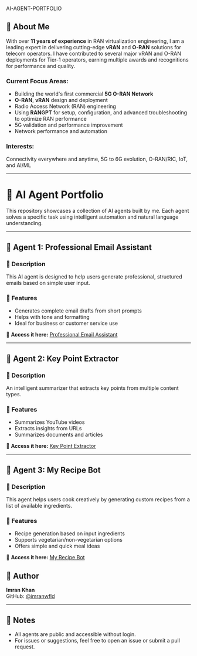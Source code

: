 AI-AGENT-PORTFOLIO

## 👤 About Me

With over **11 years of experience** in RAN virtualization engineering, I am a leading expert in delivering cutting-edge **vRAN** and **O-RAN** solutions for telecom operators. I have contributed to several major vRAN and O-RAN deployments for Tier-1 operators, earning multiple awards and recognitions for performance and quality.

### Current Focus Areas:
- Building the world's first commercial **5G O-RAN Network**
- **O-RAN**, **vRAN** design and deployment
- Radio Access Network (RAN) engineering
- Using **RANGPT** for setup, configuration, and advanced troubleshooting to optimize RAN performance
- 5G validation and performance improvement
- Network performance and automation

### Interests:
Connectivity everywhere and anytime, 5G to 6G evolution, O-RAN/RIC, IoT, and AI/ML

---



# 🤖 AI Agent Portfolio

This repository showcases a collection of AI agents built by me. Each agent solves a specific task using intelligent automation and natural language understanding.

---

## 📨 Agent 1: Professional Email Assistant

### 🧠 Description
This AI agent is designed to help users generate professional, structured emails based on simple user input.

### 🚀 Features
- Generates complete email drafts from short prompts
- Helps with tone and formatting
- Ideal for business or customer service use

🔗 **Access it here:** [Professional Email Assistant](https://app.mindstudio.ai/share/aaxNwnC4eufG)

---

## 📝 Agent 2: Key Point Extractor

### 🧠 Description
An intelligent summarizer that extracts key points from multiple content types.

### 🚀 Features
- Summarizes YouTube videos
- Extracts insights from URLs
- Summarizes documents and articles

🔗 **Access it here:** [Key Point Extractor](https://app.mindstudio.ai/share/Emfj9W9CC3eh)

---

## 🍳 Agent 3: My Recipe Bot

### 🧠 Description
This agent helps users cook creatively by generating custom recipes from a list of available ingredients.

### 🚀 Features
- Recipe generation based on input ingredients
- Supports vegetarian/non-vegetarian options
- Offers simple and quick meal ideas

🔗 **Access it here:** [My Recipe Bot](https://app.mindstudio.ai/share/X6y8fv8uuexu)



## 👤 Author

**Imran Khan**  
GitHub: [@imranwfld](https://github.com/imranwfld)

---

## 📌 Notes

- All agents are public and accessible without login.
- For issues or suggestions, feel free to open an issue or submit a pull request.


